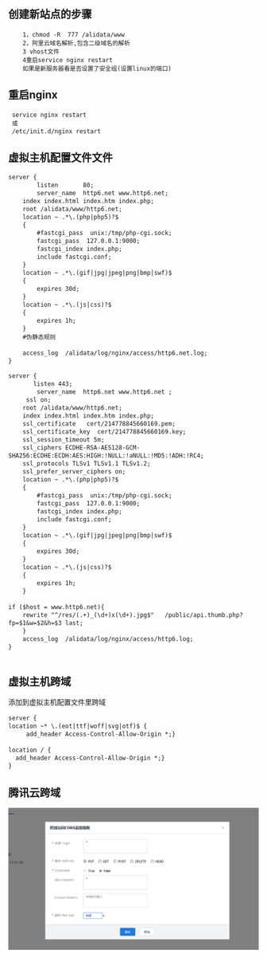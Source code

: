 ## 创建新站点的步骤
        1，chmod -R  777 /alidata/www
        2，阿里云域名解析,包含二级域名的解析
        3 vhost文件
        4重启service nginx restart
        如果是新服务器看是否设置了安全组(设置linux的端口)

## 重启nginx
     service nginx restart
     或
     /etc/init.d/nginx restart
## 虚拟主机配置文件文件

```
server {
        listen       80;
        server_name  http6.net www.http6.net;
	index index.html index.htm index.php;
	root /alidata/www/http6.net;
	location ~ .*\.(php|php5)?$
	{
		#fastcgi_pass  unix:/tmp/php-cgi.sock;
		fastcgi_pass  127.0.0.1:9000;
		fastcgi_index index.php;
		include fastcgi.conf;
	}
	location ~ .*\.(gif|jpg|jpeg|png|bmp|swf)$
	{
		expires 30d;
	}
	location ~ .*\.(js|css)?$
	{
		expires 1h;
	}
	#伪静态规则

	access_log  /alidata/log/nginx/access/http6.net.log;
}

```



```
server {
       listen 443;
        server_name  http6.net www.http6.net ;
	 ssl on;
	root /alidata/www/http6.net;
	index index.html index.htm index.php;
	ssl_certificate   cert/214778845660169.pem;
    ssl_certificate_key  cert/214778845660169.key;
    ssl_session_timeout 5m;
    ssl_ciphers ECDHE-RSA-AES128-GCM-SHA256:ECDHE:ECDH:AES:HIGH:!NULL:!aNULL:!MD5:!ADH:!RC4;
    ssl_protocols TLSv1 TLSv1.1 TLSv1.2;
    ssl_prefer_server_ciphers on;
	location ~ .*\.(php|php5)?$
	{
		#fastcgi_pass  unix:/tmp/php-cgi.sock;
		fastcgi_pass  127.0.0.1:9000;
		fastcgi_index index.php;
		include fastcgi.conf;
	}
	location ~ .*\.(gif|jpg|jpeg|png|bmp|swf)$
	{
		expires 30d;
	}
	location ~ .*\.(js|css)?$
	{
		expires 1h;
	}

if ($host = www.http6.net){
	rewrite "^/res/(.+)_(\d+)x(\d+).jpg$"   /public/api.thumb.php?fp=$1&w=$2&h=$3 last;
	}
	access_log  /alidata/log/nginx/access/http6.log;
}


```



## 虚拟主机跨域
添加到虚拟主机配置文件里跨域

    server {
    location ~* \.(eot|ttf|woff|svg|otf)$ {
         add_header Access-Control-Allow-Origin *;}
    
    location / {
      add_header Access-Control-Allow-Origin *;}
    }

## 腾讯云跨域

![](./腾讯云跨域.jpg)


